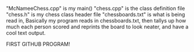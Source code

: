 "McNameeChess.cpp" is my main()
"chess.cpp" is the class definition file
"chess.h" is my chess class header file
"chessboards.txt" is what is being read in,
Basically my program reads in chessboards.txt, 
then tallys up how much each person scored and reprints the board to look neater, 
and have a cool text output.

FIRST GITHUB PROGRAM! 
